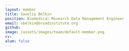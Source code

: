 ```yaml
---
layout: member
title: Saveliy Belkin
position: Biomedical Research Data Management Engineer
email: sbelkin@broadinstitute.org
github: 
image: /assets/images/team/default-member.png
cv:
alum: false
---
```


